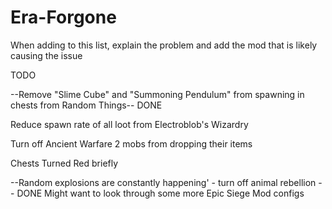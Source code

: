 # Era-Forgone
When adding to this list, explain the problem and add the mod that is likely causing the issue



TODO

--Remove "Slime Cube" and "Summoning Pendulum" from spawning in chests from Random Things-- DONE

Reduce spawn rate of all loot from Electroblob's Wizardry

Turn off Ancient Warfare 2 mobs from dropping their items

Chests Turned Red briefly

--Random explosions are constantly happening' - turn off animal rebellion -- DONE
Might want to look through some more Epic Siege Mod configs
